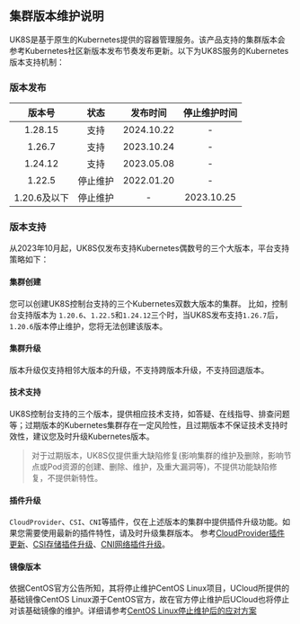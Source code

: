 ## 集群版本维护说明

UK8S是基于原生的Kubernetes提供的容器管理服务。该产品支持的集群版本会参考Kubernetes社区新版本发布节奏发布更新。以下为UK8S服务的Kubernetes版本支持机制：

### 版本发布

| 版本号       | 状态     | 发布时间   | 停止维护时间 |
| :----------: | :--------: | :----------: | :------------: |
| 1.28.15      | 支持   | 2024.10.22 | -            |
| 1.26.7       | 支持   | 2023.10.24 | -            |
| 1.24.12      | 支持   | 2023.05.08 | -            |
| 1.22.5       | 停止维护| 2022.01.20 | -            |
| 1.20.6及以下 | 停止维护 | -          | 2023.10.25   |

### 版本支持

从2023年10月起，UK8S仅发布支持Kubernetes偶数号的三个大版本，平台支持策略如下：

#### 集群创建

您可以创建UK8S控制台支持的三个Kubernetes双数大版本的集群。
比如，控制台支持版本为 `1.20.6`、`1.22.5`和`1.24.12`三个时，当UK8S发布支持`1.26.7`后，`1.20.6`版本停止维护，您将无法创建该版本。

#### 集群升级

版本升级仅支持相邻大版本的升级，不支持跨版本升级，不支持回退版本。

#### 技术支持

UK8S控制台支持的三个版本，提供相应技术支持，如答疑、在线指导、排查问题等；过期版本的Kubernetes集群存在一定风险性，且过期版本不保证技术支持时效性，建议您及时升级Kubernetes版本。

> 对于过期版本，UK8S仅提供重大缺陷修复(影响集群的维护及删除，影响节点或Pod资源的创建、删除、维护，及重大漏洞等)，不提供功能缺陷修复，不提供新特性。

#### 插件升级

`CloudProvider`、`CSI`、`CNI`等插件，仅在上述版本的集群中提供插件升级功能。如果您需要使用最新的插件特性，请及时升级集群版本。
参考[CloudProvider插件更新](/uk8s/service/cp_update)、[CSI存储插件升级](/uk8s/volume/CSI_update)、[CNI网络插件升级](/uk8s/network/cni_update)。

#### 镜像版本

依据CentOS官方公告所知，其将停止维护CentOS Linux项目，UCloud所提供的基础镜像CentOS Linux源于CentOS官方，故在官方停止维护后UCloud也将停止对该基础镜像的维护。详细请参考[CentOS Linux停止维护后的应对方案](/uhost/introduction/image/Regarding_CentOS_EOL)
